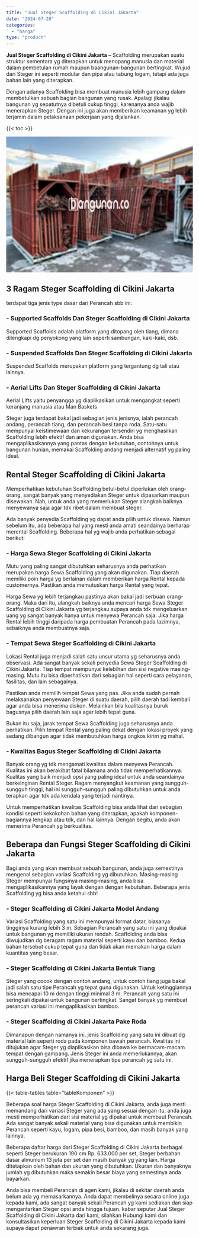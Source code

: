 ```yaml
---
title: "Jual Steger Scaffolding di Cikini Jakarta"
date: "2024-07-28"
categories: 
  - "harga"
type: "product"
---
```


**Jual Steger Scaffolding di Cikini Jakarta** – Scaffolding merupakan suatu struktur sementara yg diterapkan untuk menopang manusia dan material dalam pembetulan rumah maupun baangunan-bangunan bertingkat. Wujud dari Steger ini seperti modular dan pipa atau tabung logam, tetapi ada juga bahan lain yang diterapkan.

Dengan adanya Scaffolding bisa membuat manusia lebih gampang dalam membetulkan sebuah bagian bangunan yang rusak. Apalagi jikalau bangunan yg sepatutnya dibetuli cukup tinggi, karenanya anda wajib menerapkan Steger. Dengan ini juga akan memberikan keamanan yg lebih terjamin dalam pelaksanaan pekerjaan yang dijalankan.

{{< toc >}}

![Jual Steger Scaffolding di Cikini Jakarta](/images/sewa-scaffolding-steger-22.png)

## 3 Ragam Steger Scaffolding di Cikini Jakarta

terdapat tiga jenis type dasar dari Perancah sbb ini:

### \- Supported Scaffolds Dan Steger Scaffolding di Cikini Jakarta

Supported Scaffolds adalah platform yang ditopang oleh tiang, dimana dilengkapi dg penyokong yang lain seperti sambungan, kaki-kaki, dsb.

### \- Suspended Scaffolds Dan Steger Scaffolding di Cikini Jakarta

Suspended Scaffolds merupakan platform yang tergantung dg tali atau lainnya.

### \- Aerial Lifts Dan Steger Scaffolding di Cikini Jakarta

Aerial Lifts yaitu penyangga yg diaplikasikan untuk mengangkat seperti keranjang manusia atau Man Baskets

Steger juga terdapat bakal jadi sebagian jenis jenisnya, ialah perancah andang, perancah tiang, dan perancah besi tanpa roda. Satu-satu mempunyai keistimewaan dan kekurangan tersendiri yg menghasilkan Scaffolding lebih efektif dan aman digunakan. Anda bisa mengaplikasikannya yang pantas dengan kebutuhan, contohnya untuk bangunan hunian, memakai Scaffolding andang menjadi alternatif yg paling ideal.

## Rental Steger Scaffolding di Cikini Jakarta

Memperhatikan kebutuhan Scaffolding betul-betul diperlukan oleh orang-orang, sangat banyak yang menyediakan Steger untuk dipasarkan maupun disewakan. Nah, untuk anda yang memerlukan Steger alangkah baiknya menyewanya saja agar tdk ribet dalam membuat steger.

Ada banyak penyedia Scaffolding yg dapat anda pilih untuk disewa. Namun sebelum itu, ada beberapa hal yang mesti anda amati seandainya berharap merental Scaffolding. Beberapa hal yg wajib anda perhatikan sebagai berikut:

### \- Harga Sewa Steger Scaffolding di Cikini Jakarta

Mutu yang paling sangat dibutuhkan seharusnya anda perhatikan merupakan harga Sewa Scaffolding yang akan digunakan. Tiap daerah memiliki poin harga yg berlainan dalam memberikan harga Rental kepada customernya. Pastikan anda memutuskan harga Rental yang tepat.

Harga Sewa yg lebih terjangkau pastinya akan bakal jadi serbuan orang-orang. Maka dari itu, alangkah baiknya anda mencari harga Sewa Steger Scaffolding di Cikini Jakarta yg terjangkau supaya anda tdk mengeluarkan uang yg sangat banyak hanya untuk menyewa Perancah saja. Jika harga Rental lebih tinggi daripada harga pembuatan Perancah pada lazimnya, sebaiknya anda membuatnya saja.

### \- Tempat Sewa Steger Scaffolding di Cikini Jakarta

Lokasi Rental juga menjadi salah satu unsur utama yg seharusnya anda observasi. Ada sangat banyak sekali penyedia Sewa Steger Scaffolding di Cikini Jakarta. Tiap tempat mempunyai kelebihan dan sisi negative masing-masing. Mutu itu bisa diperhatikan dari sebagian hal seperti cara pelayanan, fasilitas, dan lain sebagainya.

Pastikan anda memilih tempat Sewa yang pas. Jika anda sudah pernah melaksanakan penyewaan Steger di suatu daerah, pilih daerah tadi kembali agar anda bisa menerima diskon. Melainkan bila kualitasnya buruk bagusnya pilih daerah lain saja agar lebih tepat guna.

Bukan itu saja, jarak tempat Sewa Scaffolding juga seharusnya anda perhatikan. Pilih tempat Rental yang paling dekat dengan lokasi proyek yang sedang dibangun agar tidak membutuhkan harga ongkos kirim yg mahal.

### \- Kwalitas Bagus Steger Scaffolding di Cikini Jakarta

Banyak orang yg tdk mengamati kwalitas dalam menyewa Perancah. Kualitas ini akan berakibat fatal bilamana anda tidak memperhatikannya. Kualitas yang baik menjadi opsi yang paling ideal untuk anda seandainya berkeinginan Rental Steger. Ragam menyangkut keamanan yang sungguh-sungguh tinggi, hal ini sungguh-sungguh paling dibutuhkan untuk anda terapkan agar tdk ada kendala yang terjadi nantinya.

Untuk memperhatikan kwalitas Scaffolding bisa anda lihat dari sebagian kondisi seperti kekokohan bahan yang diterapkan, apakah komponen-bagiannya lengkap atau tdk, dan hal lainnya. Dengan begitu, anda akan menerima Perancah yg berkualitas.

## Beberapa dan Fungsi Steger Scaffolding di Cikini Jakarta

Bagi anda yang akan membuat sebuah bangunan, anda juga semestinya mengenal sebagian variasi Scaffolding yg dibutuhkan. Masing-masing Steger mempunyai fungsinya masing-masing, anda bisa mengaplikasikannya yang layak dengan dengan kebutuhan. Beberapa jenis Scaffolding yg bisa anda ketahui sbb!

### \- Steger Scaffolding di Cikini Jakarta Model Andang

Variasi Scaffolding yang satu ini mempunyai format datar, biasanya tingginya kurang lebih 3 m. Sebagian Perancah yang satu ini yang dipakai untuk bangunan yg memiliki ukuran rendah. Scaffolding anda bisa diwujudkan dg beragam ragam material seperti kayu dan bamboo. Kedua bahan tersebut cukup tepat guna dan tidak akan memakan harga dalam kuantitas yang besar.

### \- Steger Scaffolding di Cikini Jakarta Bentuk Tiang

Steger yang cocok dengan contoh andang, untuk contoh tiang juga bakal jadi salah satu tipe Perancah yg tepat guna digunakan. Untuk ketinggiannya bisa mencapai 10 m dengan tinggi minimal 3 m. Perancah yang satu ini seringkali dipakai untuk bangunan bertingkat. Sangat banyak yg membuat perancah variasi ini mengaplikasikan bamboo.

### \- Steger Scaffolding di Cikini Jakarta Pake Roda

Dimanapun dengan namanya ini, jenis Scaffolding yang satu ini dibuat dg material lain seperti roda pada komponen bawah perancah. Kwalitas ini ditujukan agar Steger yg diaplikasikan bisa dibawa ke bermacam-macam tempat dengan gampang. Jenis Steger ini anda memerlukannya, akan sungguh-sungguh efektif jika menerapkan tipe perancah yg satu ini.

## Harga Beli Steger Scaffolding di Cikini Jakarta

{{< table-tables table="tableKomponen" >}}

Beberapa soal harga Steger Scaffolding di Cikini Jakarta, anda juga mesti memandang dari variasi Steger yang ada yang sesuai dengan itu, anda juga mesti memperhatikan dari sisi material yg dipakai untuk membaut Perancah. Ada sangat banyak sekali material yang bisa digunakan untuk membikin Perancah seperti kayu, logam, pipa besi, bamboo, dan masih banyak yang lainnya.

Beberapa daftar harga dari Steger Scaffolding di Cikini Jakarta berbagai seperti Steger berukuran 190 cm Rp. 633.000 per set, Steger berbahan dasar almunium 13 juta per set dan masih banyak yg yang lain. Harga ditetapkan oleh bahan dan ukuran yang dibutuhkan. Ukuran dan banyaknya jumlah yg dibutuhkan maka semakin besar biaya yang semestinya anda bayarkan.

Anda bisa membeli Perancah di agen kami, jikalau di sekitar daerah anda belum ada yg memasarkannya. Anda dapat membelinya secara online juga kepada kami, ada sangat banyak sekali Perancah yg kami sediakan dan siap mengantarkan Steger opsi anda hingga tujuan. kabar seputar Jual Steger Scaffolding di Cikini Jakarta dari kami, silahkan Hubungi kami dan konsultasikan keperluan Steger Scaffolding di Cikini Jakarta kepada kami supaya dapat penawran terbiak untuk anda sekarang juga.
